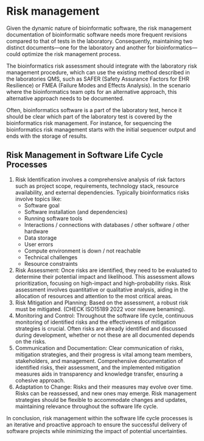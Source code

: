 # Risk management
Given the dynamic nature of bioinformatic software, the risk management documentation of bioinformatic  software needs more frequent revisions compared to that of tests in the laboratory. Consequently, maintaining two distinct documents—one for the laboratory and another for bioinformatics—could optimize the risk management process.

The bioinformatics risk assessment should integrate with the laboratory risk management procedure, which can use the existing method described in the laboratories QMS, such as SAFER (Safety Assurance Factors for EHR Resilience) or FMEA (Failure Modes and Effects Analysis). In the scenario where the bioinformatics team opts for an alternative approach, this alternative approach needs to be documented.

Often, bioinformatics software is a part of the laboratory test, hence it should be clear which part of the laboratory test is covered by the bioinformatics risk management.  For instance, for sequencing the bioinformatics risk management starts with the initial sequencer output and ends with the storage of results.

## Risk Management in Software Life Cycle Processes
1. Risk Identification involves a comprehensive analysis of risk factors such as project scope, requirements, technology stack, resource availability, and external dependencies.
Typically bioinformatics risks involve topics like:
   - Software goal
   - Software installation (and dependencies)
   - Running software tools
   - Interactions / connections with databases / other software / other hardware
   - Data storage
   - User errors
   - Compute environment is down / not reachable
   - Technical challenges
   - Resource constraints
3. Risk Assessment: Once risks are identified, they need to be evaluated to determine their potential impact and likelihood. This assessment allows prioritization, focusing on high-impact and high-probability risks. Risk assessment involves quantitative or qualitative analysis, aiding in the allocation of resources and attention to the most critical areas.
4. Risk Mitigation and Planning: Based on the assessment, a robust risk must be mitigated. (CHECK ISO15189 2022 voor nieuwe benaming). 
5. Monitoring and Control: Throughout the software life cycle, continuous monitoring of identified risks and the effectiveness of mitigation strategies is crucial. Often risks are already identified and discussed during development, whether or not these are all documented depends on the risks. 
6. Communication and Documentation: Clear communication of risks, mitigation strategies, and their progress is vital among team members, stakeholders, and management. Comprehensive documentation of identified risks, their assessment, and the implemented mitigation measures aids in transparency and knowledge transfer, ensuring a cohesive approach.
7. Adaptation to Change: Risks and their measures may evolve over time. Risks can be reassessed, and new ones may emerge. Risk management strategies should be flexible to accommodate changes and updates, maintaining relevance throughout the software life cycle.

In conclusion, risk management within the software life cycle processes is an iterative and proactive approach to ensure the successful delivery of software projects while minimizing the impact of potential uncertainties. 
